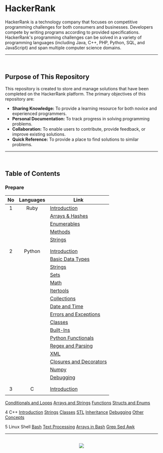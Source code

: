 # HackerRank

HackerRank is a technology company that focuses on competitive programming challenges for both consumers and businesses. Developers compete by writing programs according to provided specifications. HackerRank's programming challenges can be solved in a variety of programming languages (including Java, C++, PHP, Python, SQL, and JavaScript) and span multiple computer science domains.

<hr><br>

## Purpose of This Repository

This repository is created to store and manage solutions that have been completed on the HackerRank platform. The primary objectives of this repository are:
* **Sharing Knowledge:** To provide a learning resource for both novice and experienced programmers.
* **Personal Documentation:** To track progress in solving programming problems.
* **Collaboration:** To enable users to contribute, provide feedback, or improve existing solutions.
* **Quick Reference:** To provide a place to find solutions to similar problems.

<hr><br>

## Table of Contents

### Prepare

|  No |    Languages    |                                                                     Link                                                                        |
|:---:|      :---:      |                                                                     ----                                                                        |
|  1  |    Ruby         | <a href="https://github.com/guanshiyin28/HackerRank/tree/master/Prepare/Ruby/Introduction">Introduction</a>                                     |
|     |                 | <a href="https://github.com/guanshiyin28/HackerRank/tree/master/Prepare/Ruby/Arrays%20%26%20Hashes">Arrays & Hashes</a>                         |
|     |                 | <a href="https://github.com/guanshiyin28/HackerRank/tree/master/Prepare/Ruby/Enumerables">Enumerables</a>                                       |
|     |                 | <a href="https://github.com/guanshiyin28/HackerRank/tree/master/Prepare/Ruby/Methods">Methods</a>                                               |
|     |                 | <a href="https://github.com/guanshiyin28/HackerRank/tree/master/Prepare/Ruby/Strings">Strings</a>                                               |
|     |                 |                                                                                                                                                 |
|     |                 |                                                                                                                                                 |
|  2  |    Python       | <a href="https://github.com/guanshiyin28/HackerRank/tree/master/Prepare/Python/Introduction">Introduction</a>                                   |
|     |                 | <a href="https://github.com/guanshiyin28/HackerRank/tree/master/Prepare/Python/Basic%20Data%20Types">Basic Data Types</a>                       |
|     |                 | <a href="https://github.com/guanshiyin28/HackerRank/tree/master/Prepare/Python/Strings">Strings</a>                                             |
|     |                 | <a href="https://github.com/guanshiyin28/HackerRank/tree/master/Prepare/Python/Sets">Sets</a>                                                   |
|     |                 | <a href="https://github.com/guanshiyin28/HackerRank/tree/master/Prepare/Python/Math">Math</a>                                                   |
|     |                 | <a href="https://github.com/guanshiyin28/HackerRank/tree/master/Prepare/Python/Itertools">Itertools</a>                                         |
|     |                 | <a href="https://github.com/guanshiyin28/HackerRank/tree/master/Prepare/Python/Collections">Collections</a>                                     |
|     |                 | <a href="https://github.com/guanshiyin28/HackerRank/tree/master/Prepare/Python/Date%20and%20Time">Date and Time</a>                             |
|     |                 | <a href="https://github.com/guanshiyin28/HackerRank/tree/master/Prepare/Python/Errors%20and%20Exceptions">Errors and Exceptions</a>             |
|     |                 | <a href="https://github.com/guanshiyin28/HackerRank/tree/master/Prepare/Python/Classes">Classes</a>                                             |
|     |                 | <a href="https://github.com/guanshiyin28/HackerRank/tree/master/Prepare/Python/Built-Ins">Built-Ins</a>                                         |
|     |                 | <a href="https://github.com/guanshiyin28/HackerRank/tree/master/Prepare/Python/Python%20Functionals">Python Functionals</a>                     |
|     |                 | <a href="https://github.com/guanshiyin28/HackerRank/tree/master/Prepare/Python/Regex%20and%20Parsing">Regex and Parsing</a>                     |
|     |                 | <a href="https://github.com/guanshiyin28/HackerRank/tree/master/Prepare/Python/XML">XML</a>                                                     |
|     |                 | <a href="https://github.com/guanshiyin28/HackerRank/tree/master/Prepare/Python/Closures%20and%20Decorators">Closures and Decorators</a>         |
|     |                 | <a href="https://github.com/guanshiyin28/HackerRank/tree/master/Prepare/Python/Numpy">Numpy</a>                                                 |
|     |                 | <a href="https://github.com/guanshiyin28/HackerRank/tree/master/Prepare/Python/Debugging">Debugging</a>                                         |
|     |                 |                                                                                                                                                 |
|     |                 |                                                                                                                                                 |
|  3  |    C            | <a href="https://github.com/guanshiyin28/HackerRank/tree/master/Prepare/C/Introduction">Introduction</a>                                        |
|     |                 |                                                                                                                                                 |


<a href="https://github.com/guanshiyin28/HackerRank/tree/master/Prepare/C/Conditionals%20and%20Loops">Conditionals and Loops</a>
<a href="https://github.com/guanshiyin28/HackerRank/tree/master/Prepare/C/Arrays%20and%20Strings">Arrays and Strings</a>
<a href="https://github.com/guanshiyin28/HackerRank/tree/master/Prepare/C/Functions">Functions</a>
<a href="https://github.com/guanshiyin28/HackerRank/tree/master/Prepare/C/Structs%20and%20Enums">Structs and Enums</a>
        
4
C++
<a href="https://github.com/guanshiyin28/HackerRank/tree/master/Prepare/C%2B%2B/Introduction">Introduction</a>
<a href="https://github.com/guanshiyin28/HackerRank/tree/master/Prepare/C%2B%2B/Strings">Strings</a>
<a href="https://github.com/guanshiyin28/HackerRank/tree/master/Prepare/C%2B%2B/Classes">Classes</a>
<a href="https://github.com/guanshiyin28/HackerRank/tree/master/Prepare/C%2B%2B/STL">STL</a>
<a href="https://github.com/guanshiyin28/HackerRank/tree/master/Prepare/C%2B%2B/Inheritance">Inheritance</a>
<a href="https://github.com/guanshiyin28/HackerRank/tree/master/Prepare/C%2B%2B/Debugging">Debugging</a>
<a href="https://github.com/guanshiyin28/HackerRank/tree/master/Prepare/C%2B%2B/Other%20Concepts">Other Concepts</a>

5
Linux Shell
<a href="https://github.com/guanshiyin28/HackerRank/tree/master/Prepare/Linux%20Shell/Bash">Bash</a>
<a href="https://github.com/guanshiyin28/HackerRank/tree/master/Prepare/Linux%20Shell/Text%20Processing">Text Processing</a>
<a href="https://github.com/guanshiyin28/HackerRank/tree/master/Prepare/Linux%20Shell/Arrays%20in%20Bash">Arrays in Bash</a>
<a href="https://github.com/guanshiyin28/HackerRank/tree/master/Prepare/Linux%20Shell/Grep%20Sed%20Awk">Grep Sed Awk</a>


<hr><br>

<div align=center>
  <a href="https://www.instagram.com/guanshiyin_/">
     <img src="https://capsule-render.vercel.app/api?type=waving&height=200&color=20:72aae3,100:cadbf5&section=footer&reversal=false&textBg=false&fontAlignY=50&descAlign=48&descAlignY=59"/>
  </a>
</div>
